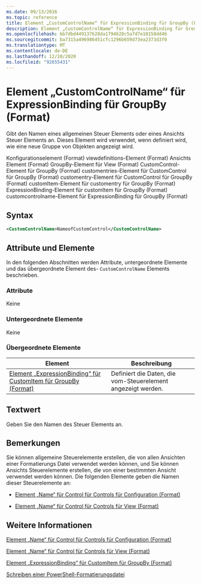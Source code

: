 ```yaml
---
ms.date: 09/13/2016
ms.topic: reference
title: Element „CustomControlName“ für ExpressionBinding für GroupBy (Format)
description: Element „CustomControlName“ für ExpressionBinding für GroupBy (Format)
ms.openlocfilehash: bb7dbd449137628da1794628c5a7d7e10158dd46
ms.sourcegitcommit: ba7315a496986451cfc1296b659d73ea2373d3f0
ms.translationtype: MT
ms.contentlocale: de-DE
ms.lasthandoff: 12/10/2020
ms.locfileid: "92655431"
---
```

# <a name="customcontrolname-element-for-expressionbinding-for-groupby-format"></a>Element „CustomControlName“ für ExpressionBinding für GroupBy (Format)

Gibt den Namen eines allgemeinen Steuer Elements oder eines Ansichts Steuer Elements an. Dieses Element wird verwendet, wenn definiert wird, wie eine neue Gruppe von Objekten angezeigt wird.

Konfigurationselement (Format) viewdefinitions-Element (Format) Ansichts Element (Format) GroupBy-Element für View (Format) CustomControl-Element für GroupBy (Format) customentries-Element für CustomControl für GroupBy (Format) customentry-Element für CustomControl für GroupBy (Format) customItem-Element für customentry für GroupBy (Format) ExpressionBinding-Element für customItem für GroupBy (Format) customcontrolname-Element für ExpressionBinding für GroupBy (Format)

## <a name="syntax"></a>Syntax

```xml
<CustomControlName>NameofCustomControl</CustomControlName>
```

## <a name="attributes-and-elements"></a>Attribute und Elemente

In den folgenden Abschnitten werden Attribute, untergeordnete Elemente und das übergeordnete Element des- `CustomControlName` Elements beschrieben.

### <a name="attributes"></a>Attribute

Keine

### <a name="child-elements"></a>Untergeordnete Elemente

Keine

### <a name="parent-elements"></a>Übergeordnete Elemente

|Element|Beschreibung|
|-------------|-----------------|
|[Element „ExpressionBinding“ für CustomItem für GroupBy (Format)](./expressionbinding-element-for-customitem-for-groupby-format.md)|Definiert die Daten, die vom-Steuerelement angezeigt werden.|

## <a name="text-value"></a>Textwert

Geben Sie den Namen des Steuer Elements an.

## <a name="remarks"></a>Bemerkungen

Sie können allgemeine Steuerelemente erstellen, die von allen Ansichten einer Formatierungs Datei verwendet werden können, und Sie können Ansichts Steuerelemente erstellen, die von einer bestimmten Ansicht verwendet werden können. Die folgenden Elemente geben die Namen dieser Steuerelemente an:

- [Element „Name“ für Control für Controls für Configuration (Format)](./name-element-for-control-for-controls-for-configuration-format.md)

- [Element „Name“ für Control für Controls für View (Format)](./name-element-for-control-for-controls-for-view-format.md)

## <a name="see-also"></a>Weitere Informationen

[Element „Name“ für Control für Controls für Configuration (Format)](./name-element-for-control-for-controls-for-configuration-format.md)

[Element „Name“ für Control für Controls für View (Format)](./name-element-for-control-for-controls-for-view-format.md)

[Element „ExpressionBinding“ für CustomItem für GroupBy (Format)](./expressionbinding-element-for-customitem-for-groupby-format.md)

[Schreiben einer PowerShell-Formatierungsdatei](./writing-a-powershell-formatting-file.md)
